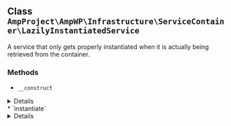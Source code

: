 ## Class `AmpProject\AmpWP\Infrastructure\ServiceContainer\LazilyInstantiatedService`

A service that only gets properly instantiated when it is actually being retrieved from the container.

### Methods
* `__construct`

<details>

```php
public __construct( callable $instantiation )
```

Instantiate a LazilyInstantiatedService object.


</details>
* `instantiate`

<details>

```php
public instantiate()
```

Do the actual service instantiation and return the real service.


</details>
